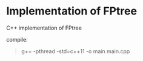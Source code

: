 # Implementation of FPtree
 C++ implementation of FPtree

compile:
> g++ -pthread -std=c++11 -o main main.cpp